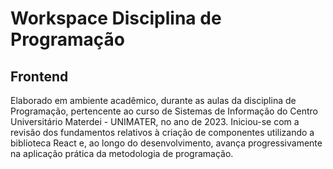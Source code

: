 # Workspace Disciplina de Programação

## Frontend
Elaborado em ambiente acadêmico, durante as aulas da disciplina de Programação, pertencente ao curso de Sistemas de Informação do Centro Universitário Materdei - UNIMATER, no ano de 2023. Iniciou-se com a revisão dos fundamentos relativos à criação de componentes utilizando a biblioteca React e, ao longo do desenvolvimento, avança progressivamente na aplicação prática da metodologia de programação.
